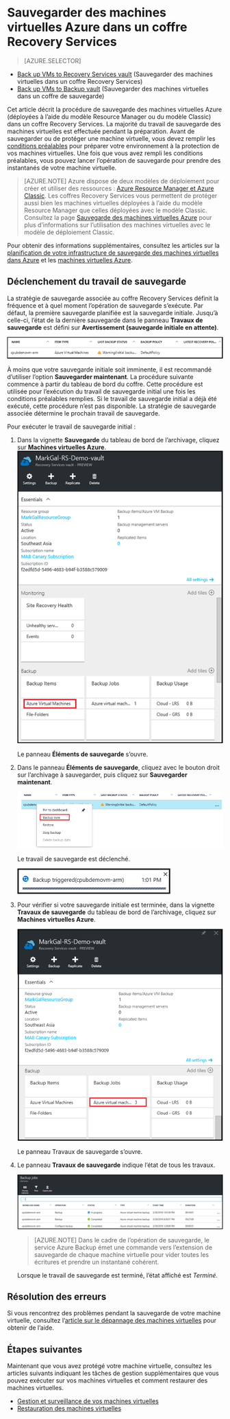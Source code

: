 <properties
	pageTitle="Sauvegarder des machines virtuelles Azure dans un coffre Recovery Services | Microsoft Azure"
	description="Découvrez, inscrivez et sauvegardez des machines virtuelles Azure dans un coffre Recovery Services avec ces procédures de sauvegarde des machines virtuelles Azure."
	services="backup"
	documentationCenter=""
	authors="markgalioto"
	manager="cfreeman"
	editor=""
	keywords="sauvegarde de machine virtuelle ; sauvegarder la machine virtuelle ; sauvegarde et récupération d’urgence ; sauvegarde de machine virtuelle arm"/>

<tags
	ms.service="backup"
	ms.workload="storage-backup-recovery"
	ms.tgt_pltfrm="na"
	ms.devlang="na"
	ms.topic="article"
	ms.date="07/29/2016"
	ms.author="trinadhk; jimpark; markgal;"/>


# Sauvegarder des machines virtuelles Azure dans un coffre Recovery Services

> [AZURE.SELECTOR]
- [Back up VMs to Recovery Services vault](backup-azure-arm-vms.md) (Sauvegarder des machines virtuelles dans un coffre Recovery Services)
- [Back up VMs to Backup vault](backup-azure-vms.md) (Sauvegarder des machines virtuelles dans un coffre de sauvegarde)

Cet article décrit la procédure de sauvegarde des machines virtuelles Azure (déployées à l’aide du modèle Resource Manager ou du modèle Classic) dans un coffre Recovery Services. La majorité du travail de sauvegarde des machines virtuelles est effectuée pendant la préparation. Avant de sauvegarder ou de protéger une machine virtuelle, vous devez remplir les [conditions préalables](backup-azure-arm-vms-prepare.md) pour préparer votre environnement à la protection de vos machines virtuelles. Une fois que vous avez rempli les conditions préalables, vous pouvez lancer l’opération de sauvegarde pour prendre des instantanés de votre machine virtuelle.

>[AZURE.NOTE] Azure dispose de deux modèles de déploiement pour créer et utiliser des ressources : [Azure Resource Manager et Azure Classic](../resource-manager-deployment-model.md). Les coffres Recovery Services vous permettent de protéger aussi bien les machines virtuelles déployées à l’aide du modèle Resource Manager que celles déployées avec le modèle Classic. Consultez la page [Sauvegarde des machines virtuelles Azure](backup-azure-vms.md) pour plus d’informations sur l’utilisation des machines virtuelles avec le modèle de déploiement Classic.

Pour obtenir des informations supplémentaires, consultez les articles sur la [planification de votre infrastructure de sauvegarde des machines virtuelles dans Azure](backup-azure-vms-introduction.md) et les [machines virtuelles Azure](https://azure.microsoft.com/documentation/services/virtual-machines/).

## Déclenchement du travail de sauvegarde

La stratégie de sauvegarde associée au coffre Recovery Services définit la fréquence et à quel moment l’opération de sauvegarde s’exécute. Par défaut, la première sauvegarde planifiée est la sauvegarde initiale. Jusqu’à celle-ci, l’état de la dernière sauvegarde dans le panneau **Travaux de sauvegarde** est défini sur **Avertissement (sauvegarde initiale en attente)**.

![Sauvegarde en attente](./media/backup-azure-vms-first-look-arm/initial-backup-not-run.png)

À moins que votre sauvegarde initiale soit imminente, il est recommandé d’utiliser l’option **Sauvegarder maintenant**. La procédure suivante commence à partir du tableau de bord du coffre. Cette procédure est utilisée pour l’exécution du travail de sauvegarde initial une fois les conditions préalables remplies. Si le travail de sauvegarde initial a déjà été exécuté, cette procédure n’est pas disponible. La stratégie de sauvegarde associée détermine le prochain travail de sauvegarde.

Pour exécuter le travail de sauvegarde initial :

1. Dans la vignette **Sauvegarde** du tableau de bord de l’archivage, cliquez sur **Machines virtuelles Azure**. <br/> ![Icône Paramètres](./media/backup-azure-vms-first-look-arm/rs-vault-in-dashboard-backup-vms.png)

    Le panneau **Éléments de sauvegarde** s’ouvre.

2. Dans le panneau **Éléments de sauvegarde**, cliquez avec le bouton droit sur l’archivage à sauvegarder, puis cliquez sur **Sauvegarder maintenant**.

    ![Icône Paramètres](./media/backup-azure-vms-first-look-arm/back-up-now.png)

    Le travail de sauvegarde est déclenché. <br/>

    ![Travail de sauvegarde déclenché](./media/backup-azure-vms-first-look-arm/backup-triggered.png)

3. Pour vérifier si votre sauvegarde initiale est terminée, dans la vignette **Travaux de sauvegarde** du tableau de bord de l’archivage, cliquez sur **Machines virtuelles Azure**.

    ![Vignette Travaux de sauvegarde](./media/backup-azure-vms-first-look-arm/open-backup-jobs.png)

    Le panneau Travaux de sauvegarde s’ouvre.

4. Le panneau **Travaux de sauvegarde** indique l’état de tous les travaux.

    ![Vignette Travaux de sauvegarde](./media/backup-azure-vms-first-look-arm/backup-jobs-in-jobs-view.png)

    >[AZURE.NOTE] Dans le cadre de l’opération de sauvegarde, le service Azure Backup émet une commande vers l’extension de sauvegarde de chaque machine virtuelle pour vider toutes les écritures et prendre un instantané cohérent.

    Lorsque le travail de sauvegarde est terminé, l’état affiché est *Terminé*.


## Résolution des erreurs
Si vous rencontrez des problèmes pendant la sauvegarde de votre machine virtuelle, consultez l’[article sur le dépannage des machines virtuelles](backup-azure-vms-troubleshoot.md) pour obtenir de l’aide.

## Étapes suivantes

Maintenant que vous avez protégé votre machine virtuelle, consultez les articles suivants indiquant les tâches de gestion supplémentaires que vous pouvez exécuter sur vos machines virtuelles et comment restaurer des machines virtuelles.

- [Gestion et surveillance de vos machines virtuelles](backup-azure-manage-vms.md)
- [Restauration des machines virtuelles](backup-azure-arm-restore-vms.md)

<!---HONumber=AcomDC_0803_2016-->